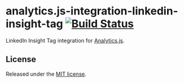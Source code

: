 # analytics.js-integration-linkedin-insight-tag [![Build Status][ci-badge]][ci-link]

LinkedIn Insight Tag integration for [Analytics.js][].

## License

Released under the [MIT license](LICENSE).


[Analytics.js]: https://segment.com/docs/libraries/analytics.js/
[ci-link]: https://ci.segment.com/gh/segment-integrations/analytics.js-integration-linkedin-insight-tag
[ci-badge]: https://ci.segment.com/gh/segment-integrations/analytics.js-integration-linkedin-insight-tag.svg?style=svg
